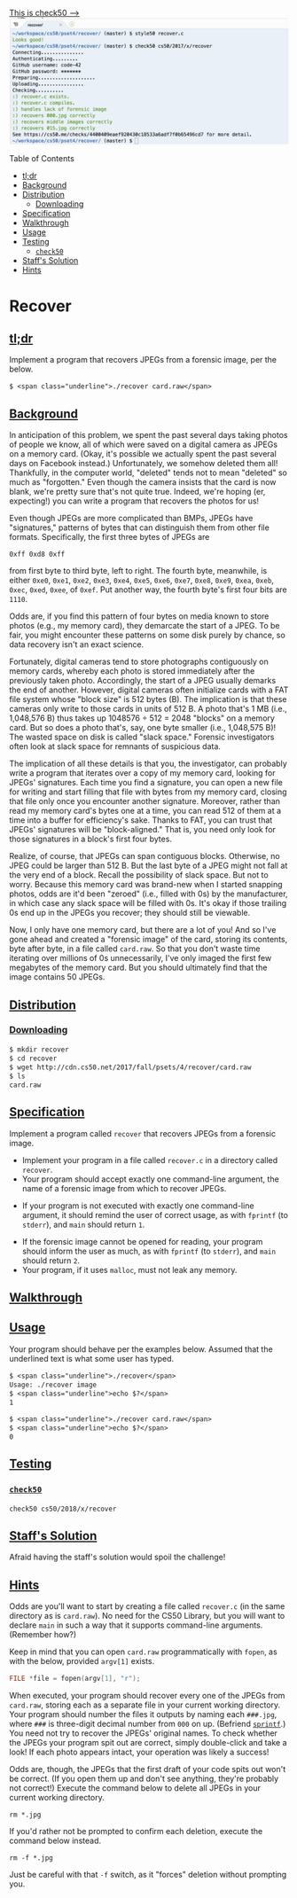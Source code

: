[This is check50 -->](https://cs50.me/checks/4400409eaef920430c18533a6adf7f0b65496cd7)
![check50 screenshot](check50_recover.png "check50 screenshot")

Table of Contents

* [tl;dr](#tl-dr)
* [Background](#background)
* [Distribution](#distribution)
  - [Downloading](#downloading)
* [Specification](#specification)
* [Walkthrough](#walkthrough)
* [Usage](#usage)
* [Testing](#testing)
  - [`check50`](#code-check50-code)
* [Staff's Solution](#staff-s-solution)
* [Hints](#hints)

# Recover

## [tl;dr](#tl-dr)

Implement a program that recovers JPEGs from a forensic image, per the below.

```
$ <span class="underline">./recover card.raw</span>
```

## [Background](#background)

In anticipation of this problem, we spent the past several days taking photos of people we know, all of which were saved on a digital camera as JPEGs on a memory card. (Okay, it's possible we actually spent the past several days on Facebook instead.) Unfortunately, we somehow deleted them all! Thankfully, in the computer world, "deleted" tends not to mean "deleted" so much as "forgotten." Even though the camera insists that the card is now blank, we're pretty sure that's not quite true. Indeed, we're hoping (er, expecting!) you can write a program that recovers the photos for us!

Even though JPEGs are more complicated than BMPs, JPEGs have "signatures," patterns of bytes that can distinguish them from other file formats. Specifically, the first three bytes of JPEGs are

```
0xff 0xd8 0xff
```

from first byte to third byte, left to right. The fourth byte, meanwhile, is either `0xe0`, `0xe1`, `0xe2`, `0xe3`, `0xe4`, `0xe5`, `0xe6`, `0xe7`, `0xe8`, `0xe9`, `0xea`, `0xeb`, `0xec`, `0xed`, `0xee`, of `0xef`. Put another way, the fourth byte's first four bits are `1110`.

Odds are, if you find this pattern of four bytes on media known to store photos (e.g., my memory card), they demarcate the start of a JPEG. To be fair, you might encounter these patterns on some disk purely by chance, so data recovery isn't an exact science.

Fortunately, digital cameras tend to store photographs contiguously on memory cards, whereby each photo is stored immediately after the previously taken photo. Accordingly, the start of a JPEG usually demarks the end of another. However, digital cameras often initialize cards with a FAT file system whose "block size" is 512 bytes (B). The implication is that these cameras only write to those cards in units of 512 B. A photo that's 1 MB (i.e., 1,048,576 B) thus takes up 1048576 ÷ 512 = 2048 "blocks" on a memory card. But so does a photo that's, say, one byte smaller (i.e., 1,048,575 B)! The wasted space on disk is called "slack space." Forensic investigators often look at slack space for remnants of suspicious data.

The implication of all these details is that you, the investigator, can probably write a program that iterates over a copy of my memory card, looking for JPEGs' signatures. Each time you find a signature, you can open a new file for writing and start filling that file with bytes from my memory card, closing that file only once you encounter another signature. Moreover, rather than read my memory card's bytes one at a time, you can read 512 of them at a time into a buffer for efficiency's sake. Thanks to FAT, you can trust that JPEGs' signatures will be "block-aligned." That is, you need only look for those signatures in a block's first four bytes.

Realize, of course, that JPEGs can span contiguous blocks. Otherwise, no JPEG could be larger than 512 B. But the last byte of a JPEG might not fall at the very end of a block. Recall the possibility of slack space. But not to worry. Because this memory card was brand-new when I started snapping photos, odds are it'd been "zeroed" (i.e., filled with 0s) by the manufacturer, in which case any slack space will be filled with 0s. It's okay if those trailing 0s end up in the JPEGs you recover; they should still be viewable.

Now, I only have one memory card, but there are a lot of you! And so I've gone ahead and created a "forensic image" of the card, storing its contents, byte after byte, in a file called `card.raw`. So that you don't waste time iterating over millions of 0s unnecessarily, I've only imaged the first few megabytes of the memory card. But you should ultimately find that the image contains 50 JPEGs.

## [Distribution](#distribution)

### [Downloading](#downloading)

```
$ mkdir recover
$ cd recover
$ wget http://cdn.cs50.net/2017/fall/psets/4/recover/card.raw
$ ls
card.raw
```

## [Specification](#specification)

Implement a program called `recover` that recovers JPEGs from a forensic image.

* Implement your program in a file called `recover.c` in a directory called `recover`.
* Your program should accept exactly one command-line argument, the name of a forensic image from which to recover JPEGs.
+ If your program is not executed with exactly one command-line argument, it should remind the user of correct usage, as with `fprintf` (to `stderr`), and `main` should return `1`.
* If the forensic image cannot be opened for reading, your program should inform the user as much, as with `fprintf` (to `stderr`), and `main` should return `2`.
* Your program, if it uses `malloc`, must not leak any memory.

## [Walkthrough](#walkthrough)

## [Usage](#usage)

Your program should behave per the examples below. Assumed that the underlined text is what some user has typed.

```
$ <span class="underline">./recover</span>
Usage: ./recover image
$ <span class="underline">echo $?</span>
1
```

```
$ <span class="underline">./recover card.raw</span>
$ <span class="underline">echo $?</span>
0
```

## [Testing](#testing)

### [`check50`](#code-check50-code)

```
check50 cs50/2018/x/recover
```

## [Staff's Solution](#staff-s-solution)

Afraid having the staff's solution would spoil the challenge!

## [Hints](#hints)

Odds are you'll want to start by creating a file called `recover.c` (in the same directory as is `card.raw`). No need for the CS50 Library, but you will want to declare `main` in such a way that it supports command-line arguments. (Remember how?)

Keep in mind that you can open `card.raw` programmatically with `fopen`, as with the below, provided `argv[1]` exists.

```c
FILE *file = fopen(argv[1], "r");
```

When executed, your program should recover every one of the JPEGs from `card.raw`, storing each as a separate file in your current working directory. Your program should number the files it outputs by naming each `###.jpg`, where `###` is three-digit decimal number from `000` on up. (Befriend [`sprintf`](https://reference.cs50.net/stdio/sprintf).) You need not try to recover the JPEGs' original names. To check whether the JPEGs your program spit out are correct, simply double-click and take a look! If each photo appears intact, your operation was likely a success!

Odds are, though, the JPEGs that the first draft of your code spits out won't be correct. (If you open them up and don't see anything, they're probably not correct!) Execute the command below to delete all JPEGs in your current working directory.

```
rm *.jpg
```

If you'd rather not be prompted to confirm each deletion, execute the command below instead.

```
rm -f *.jpg
```

Just be careful with that `-f` switch, as it "forces" deletion without prompting you.
